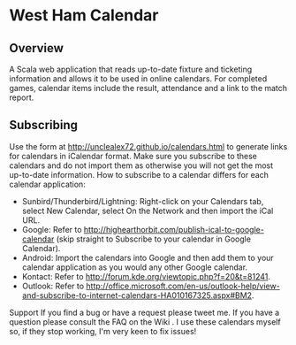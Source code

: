 # West Ham Calendar

## Overview

A Scala web application that reads up-to-date fixture and ticketing information and allows it to be used in online calendars. For completed games, calendar items include the result, attendance and a link to the match report.

## Subscribing

Use the form at http://unclealex72.github.io/calendars.html to generate links for calendars in iCalendar format. Make sure you subscribe to these calendars and do not import them as otherwise you will not get the most up-to-date information. How to subscribe to a calendar differs for each calendar application:

+ Sunbird/Thunderbird/Lightning: Right-click on your Calendars tab, select New Calendar, select On the Network and then import the iCal URL.
+ Google: Refer to http://highearthorbit.com/publish-ical-to-google-calendar (skip straight to Subscribe to your calendar in Google Calendar).
+ Android: Import the calendars into Google and then add them to your calendar application as you would any other Google calendar.
+ Kontact: Refer to http://forum.kde.org/viewtopic.php?f=20&t=81241.
+ Outlook: Refer to http://office.microsoft.com/en-us/outlook-help/view-and-subscribe-to-internet-calendars-HA010167325.aspx#BM2.

Support
If you find a bug or have a request please tweet me. If you have a question please consult the FAQ on the Wiki . I use these calendars myself so, if they stop working, I'm very keen to fix issues!
